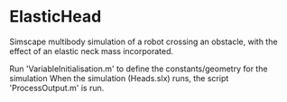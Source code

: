 # ElasticHead
Simscape multibody simulation of a robot crossing an obstacle, with the effect of an elastic neck mass incorporated.

Run 'VariableInitialisation.m' to define the constants/geometry for the simulation
When the simulation (Heads.slx) runs, the script 'ProcessOutput.m' is run.
